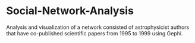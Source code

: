 # Social-Network-Analysis

Analysis and visualization of a network consisted of astrophysicist authors that have co-published scientific papers from 1995 to 1999 using Gephi.

